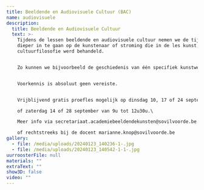 ```yaml
---
title: Beeldende en Audiovisuele Cultuur (BAC)
name: audiovisuele
description:
  title: Beeldende en Audiovisuele Cultuur
  text: >-
    T﻿ijdens de lessen beeldende en audiovisuele cultuur nemen we de tijd om
    dieper in te gaan op de kunstenaar of stroming die in de les kunst en
    cultuurfilosofie werd behandeld.


    Zo kunnen we bijvoorbeeld de geschiedenis van één specifiek kunstwerk onderzoeken en in een ruimer hedendaags kader plaatsen. Soms trekken we naar een museum in de buurt om kunstwerken aan den lijve te ondervinden. Tijdens de BAC-lessen is er steeds gelegenheid voor discussie en zij die dat wensen kunnen een eigen bijdrage leveren aan de lesinhoud.


    Voorkennis is absoluut geen vereiste.


    V﻿rijblijvend gratis proefles mogelijk op dinsdag 10, 17 of 24 september telkens van 13u30 tot 17u\

    o﻿f zaterdag 14 of 28 september van 9u tot 12u30u.\

    M﻿eer info via secretariaat.academiebeeldendekunsten@sovilvoorde.be of 02/251 51 51\

    o﻿f rechtstreeks bij de docent marianne.knop@sovilvoorde.be
gallery:
  - file: /media/uploads/20240123_140236-1-.jpg
  - file: /media/uploads/20240123_140542-1-1-.jpg
uurroosterFile: null
materials: ""
extraText: ""
show3D: false
video: ""
---
```

